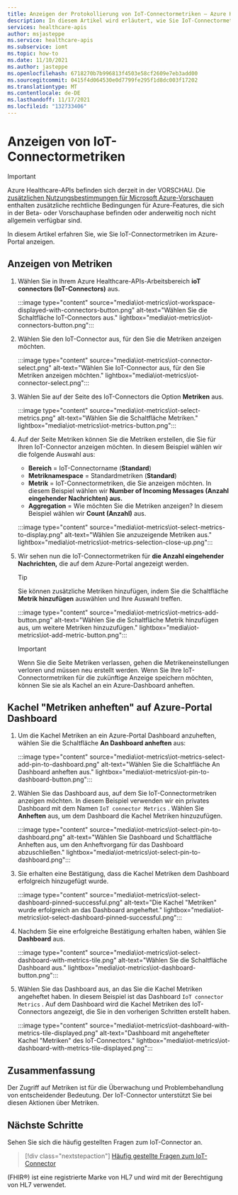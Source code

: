 ```yaml
---
title: Anzeigen der Protokollierung von IoT-Connectormetriken – Azure Healthcare-APIs
description: In diesem Artikel wird erläutert, wie Sie IoT-Connectormetriken anzeigen.
services: healthcare-apis
author: msjasteppe
ms.service: healthcare-apis
ms.subservice: iomt
ms.topic: how-to
ms.date: 11/10/2021
ms.author: jasteppe
ms.openlocfilehash: 6718270b7b996813f4503e58cf2609e7eb3add00
ms.sourcegitcommit: 0415f4d064530e0d7799fe295f1d8dc003f17202
ms.translationtype: MT
ms.contentlocale: de-DE
ms.lasthandoff: 11/17/2021
ms.locfileid: "132733406"
---
```

# <a name="how-to-display-iot-connector-metrics"></a>Anzeigen von IoT-Connectormetriken

> [!IMPORTANT]
> Azure Healthcare-APIs befinden sich derzeit in der VORSCHAU. Die [zusätzlichen Nutzungsbestimmungen für Microsoft Azure-Vorschauen](https://azure.microsoft.com/support/legal/preview-supplemental-terms/) enthalten zusätzliche rechtliche Bedingungen für Azure-Features, die sich in der Beta- oder Vorschauphase befinden oder anderweitig noch nicht allgemein verfügbar sind.

In diesem Artikel erfahren Sie, wie Sie IoT-Connectormetriken im Azure-Portal anzeigen. 

## <a name="display-metrics"></a>Anzeigen von Metriken

1. Wählen Sie in Ihrem Azure Healthcare-APIs-Arbeitsbereich **ioT connectors (IoT-Connectors)** aus. 

     :::image type="content" source="media\iot-metrics\iot-workspace-displayed-with-connectors-button.png" alt-text="Wählen Sie die Schaltfläche IoT-Connectors aus." lightbox="media\iot-metrics\iot-connectors-button.png"::: 

2. Wählen Sie den IoT-Connector aus, für den Sie die Metriken anzeigen möchten.

    :::image type="content" source="media\iot-metrics\iot-connector-select.png" alt-text="Wählen Sie IoT-Connector aus, für den Sie Metriken anzeigen möchten." lightbox="media\iot-metrics\iot-connector-select.png":::
    
3. Wählen Sie auf der Seite des IoT-Connectors die Option **Metriken** aus.

   :::image type="content" source="media\iot-metrics\iot-select-metrics.png" alt-text="Wählen Sie die Schaltfläche Metriken." lightbox="media\iot-metrics\iot-metrics-button.png"::: 

4. Auf der Seite Metriken können Sie die Metriken erstellen, die Sie für Ihren IoT-Connector anzeigen möchten. In diesem Beispiel wählen wir die folgende Auswahl aus:

    * **Bereich** = IoT-Connectorname (**Standard**)
    * **Metriknamespace** = Standardmetriken (**Standard**) 
    * **Metrik** = IoT-Connectormetriken, die Sie anzeigen möchten. In diesem Beispiel wählen wir **Number of Incoming Messages (Anzahl eingehender Nachrichten) aus.**
    * **Aggregation** = Wie möchten Sie die Metriken anzeigen? In diesem Beispiel wählen wir **Count (Anzahl)** aus. 

    :::image type="content" source="media\iot-metrics\iot-select-metrics-to-display.png" alt-text="Wählen Sie anzuzeigende Metriken aus." lightbox="media\iot-metrics\iot-metrics-selection-close-up.png"::: 

5. Wir sehen nun die IoT-Connectormetriken für **die Anzahl eingehender Nachrichten,** die auf dem Azure-Portal angezeigt werden.

    > [!TIP]
    > Sie können zusätzliche Metriken hinzufügen, indem Sie die Schaltfläche **Metrik hinzufügen** auswählen und Ihre Auswahl treffen.

    :::image type="content" source="media\iot-metrics\iot-metrics-add-button.png" alt-text="Wählen Sie die Schaltfläche Metrik hinzufügen aus, um weitere Metriken hinzuzufügen." lightbox="media\iot-metrics\iot-add-metric-button.png":::

    > [!IMPORTANT]
    > Wenn Sie die Seite Metriken verlassen, gehen die Metrikeneinstellungen verloren und müssen neu erstellt werden. Wenn Sie Ihre IoT-Connectormetriken für die zukünftige Anzeige speichern möchten, können Sie sie als Kachel an ein Azure-Dashboard anheften.

## <a name="pinning-metrics-tile-on-azure-portal-dashboard"></a>Kachel "Metriken anheften" auf Azure-Portal Dashboard

1. Um die Kachel Metriken an ein Azure-Portal Dashboard anzuheften, wählen Sie die Schaltfläche **An Dashboard anheften** aus:

    :::image type="content" source="media\iot-metrics\iot-metrics-select-add-pin-to-dashboard.png" alt-text="Wählen Sie die Schaltfläche An Dashboard anheften aus." lightbox="media\iot-metrics\iot-pin-to-dashboard-button.png":::

2. Wählen Sie das Dashboard aus, auf dem Sie IoT-Connectormetriken anzeigen möchten. In diesem Beispiel verwenden wir ein privates Dashboard mit dem Namen `IoT connector Metrics` . Wählen Sie **Anheften** aus, um dem Dashboard die Kachel Metriken hinzuzufügen.

    :::image type="content" source="media\iot-metrics\iot-select-pin-to-dashboard.png" alt-text="Wählen Sie Dashboard und Schaltfläche Anheften aus, um den Anheftvorgang für das Dashboard abzuschließen." lightbox="media\iot-metrics\iot-select-pin-to-dashboard.png":::

3. Sie erhalten eine Bestätigung, dass die Kachel Metriken dem Dashboard erfolgreich hinzugefügt wurde.

    :::image type="content" source="media\iot-metrics\iot-select-dashboard-pinned-successful.png" alt-text="Die Kachel &quot;Metriken&quot; wurde erfolgreich an das Dashboard angeheftet." lightbox="media\iot-metrics\iot-select-dashboard-pinned-successful.png":::

4. Nachdem Sie eine erfolgreiche Bestätigung erhalten haben, wählen Sie **Dashboard** aus.

    :::image type="content" source="media\iot-metrics\iot-select-dashboard-with-metrics-tile.png" alt-text="Wählen Sie die Schaltfläche Dashboard aus." lightbox="media\iot-metrics\iot-dashboard-button.png":::

5. Wählen Sie das Dashboard aus, an das Sie die Kachel Metriken angeheftet haben. In diesem Beispiel ist das Dashboard `IoT connector Metrics` . Auf dem Dashboard wird die Kachel Metriken des IoT-Connectors angezeigt, die Sie in den vorherigen Schritten erstellt haben.

    :::image type="content" source="media\iot-metrics\iot-dashboard-with-metrics-tile-displayed.png" alt-text="Dashboard mit angehefteter Kachel &quot;Metriken&quot; des IoT-Connectors." lightbox="media\iot-metrics\iot-dashboard-with-metrics-tile-displayed.png":::

## <a name="conclusion"></a>Zusammenfassung 

Der Zugriff auf Metriken ist für die Überwachung und Problembehandlung von entscheidender Bedeutung.  Der IoT-Connector unterstützt Sie bei diesen Aktionen über Metriken. 

## <a name="next-steps"></a>Nächste Schritte

Sehen Sie sich die häufig gestellten Fragen zum IoT-Connector an.

>[!div class="nextstepaction"]
>[Häufig gestellte Fragen zum IoT-Connector](iot-connector-faqs.md)

(FHIR&#174;) ist eine registrierte Marke von HL7 und wird mit der Berechtigung von HL7 verwendet.
